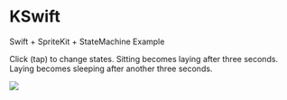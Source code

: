KSwift
======

Swift + SpriteKit + StateMachine Example

Click (tap) to change states. Sitting becomes laying after three seconds. Laying becomes sleeping after another three seconds.

![](http://i.imgur.com/f224iav.png)